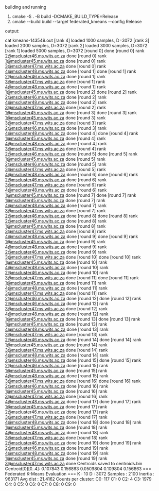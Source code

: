 building and running

1. cmake -S . -B build -DCMAKE_BUILD_TYPE=Release
2. cmake --build build --target federated_kmeans --config Release


output:

cat kmeans-143549.out
[rank 4] loaded 1000 samples, D=3072
[rank 3] loaded 2000 samples, D=3072
[rank 2] loaded 3000 samples, D=3072
[rank 1] loaded 5000 samples, D=3072
[round 0] done
[round 0] rank 2@mscluster46.ms.wits.ac.za done
[round 0] rank 1@mscluster45.ms.wits.ac.za done
[round 0] rank 3@mscluster47.ms.wits.ac.za done
[round 0] rank 4@mscluster48.ms.wits.ac.za done
[round 1] done
[round 1] rank 2@mscluster46.ms.wits.ac.za done
[round 1] rank 3@mscluster47.ms.wits.ac.za done
[round 1] rank 4@mscluster48.ms.wits.ac.za done
[round 1] rank 1@mscluster45.ms.wits.ac.za done
[round 2] done
[round 2] rank 2@mscluster46.ms.wits.ac.za done
[round 2] rank 4@mscluster48.ms.wits.ac.za done
[round 2] rank 3@mscluster47.ms.wits.ac.za done
[round 2] rank 1@mscluster45.ms.wits.ac.za done
[round 3] done
[round 3] rank 1@mscluster45.ms.wits.ac.za done
[round 3] rank 3@mscluster47.ms.wits.ac.za done
[round 3] rank 2@mscluster46.ms.wits.ac.za done
[round 3] rank 4@mscluster48.ms.wits.ac.za done
[round 4] done
[round 4] rank 1@mscluster45.ms.wits.ac.za done
[round 4] rank 4@mscluster48.ms.wits.ac.za done
[round 4] rank 3@mscluster47.ms.wits.ac.za done
[round 4] rank 2@mscluster46.ms.wits.ac.za done
[round 5] done
[round 5] rank 1@mscluster45.ms.wits.ac.za done
[round 5] rank 2@mscluster46.ms.wits.ac.za done
[round 5] rank 3@mscluster47.ms.wits.ac.za done
[round 5] rank 4@mscluster48.ms.wits.ac.za done
[round 6] done
[round 6] rank 2@mscluster46.ms.wits.ac.za done
[round 6] rank 3@mscluster47.ms.wits.ac.za done
[round 6] rank 4@mscluster48.ms.wits.ac.za done
[round 6] rank 1@mscluster45.ms.wits.ac.za done
[round 7] done
[round 7] rank 1@mscluster45.ms.wits.ac.za done
[round 7] rank 4@mscluster48.ms.wits.ac.za done
[round 7] rank 3@mscluster47.ms.wits.ac.za done
[round 7] rank 2@mscluster46.ms.wits.ac.za done
[round 8] done
[round 8] rank 2@mscluster46.ms.wits.ac.za done
[round 8] rank 1@mscluster45.ms.wits.ac.za done
[round 8] rank 3@mscluster47.ms.wits.ac.za done
[round 8] rank 4@mscluster48.ms.wits.ac.za done
[round 9] done
[round 9] rank 1@mscluster45.ms.wits.ac.za done
[round 9] rank 4@mscluster48.ms.wits.ac.za done
[round 9] rank 2@mscluster46.ms.wits.ac.za done
[round 9] rank 3@mscluster47.ms.wits.ac.za done
[round 10] done
[round 10] rank 1@mscluster45.ms.wits.ac.za done
[round 10] rank 4@mscluster48.ms.wits.ac.za done
[round 10] rank 2@mscluster46.ms.wits.ac.za done
[round 10] rank 3@mscluster47.ms.wits.ac.za done
[round 11] done
[round 11] rank 1@mscluster45.ms.wits.ac.za done
[round 11] rank 4@mscluster48.ms.wits.ac.za done
[round 11] rank 3@mscluster47.ms.wits.ac.za done
[round 11] rank 2@mscluster46.ms.wits.ac.za done
[round 12] done
[round 12] rank 2@mscluster46.ms.wits.ac.za done
[round 12] rank 3@mscluster47.ms.wits.ac.za done
[round 12] rank 4@mscluster48.ms.wits.ac.za done
[round 12] rank 1@mscluster45.ms.wits.ac.za done
[round 13] done
[round 13] rank 1@mscluster45.ms.wits.ac.za done
[round 13] rank 4@mscluster48.ms.wits.ac.za done
[round 13] rank 3@mscluster47.ms.wits.ac.za done
[round 13] rank 2@mscluster46.ms.wits.ac.za done
[round 14] done
[round 14] rank 1@mscluster45.ms.wits.ac.za done
[round 14] rank 3@mscluster47.ms.wits.ac.za done
[round 14] rank 4@mscluster48.ms.wits.ac.za done
[round 14] rank 2@mscluster46.ms.wits.ac.za done
[round 15] done
[round 15] rank 2@mscluster46.ms.wits.ac.za done
[round 15] rank 1@mscluster45.ms.wits.ac.za done
[round 15] rank 4@mscluster48.ms.wits.ac.za done
[round 15] rank 3@mscluster47.ms.wits.ac.za done
[round 16] done
[round 16] rank 2@mscluster46.ms.wits.ac.za done
[round 16] rank 1@mscluster45.ms.wits.ac.za done
[round 16] rank 3@mscluster47.ms.wits.ac.za done
[round 16] rank 4@mscluster48.ms.wits.ac.za done
[round 17] done
[round 17] rank 1@mscluster45.ms.wits.ac.za done
[round 17] rank 2@mscluster46.ms.wits.ac.za done
[round 17] rank 3@mscluster47.ms.wits.ac.za done
[round 17] rank 4@mscluster48.ms.wits.ac.za done
[round 18] done
[round 18] rank 1@mscluster45.ms.wits.ac.za done
[round 18] rank 4@mscluster48.ms.wits.ac.za done
[round 18] rank 3@mscluster47.ms.wits.ac.za done
[round 18] rank 2@mscluster46.ms.wits.ac.za done
[round 19] done
[round 19] rank 2@mscluster46.ms.wits.ac.za done
[round 19] rank 4@mscluster48.ms.wits.ac.za done
[round 19] rank 1@mscluster45.ms.wits.ac.za done
[round 19] rank 3@mscluster47.ms.wits.ac.za done
Centroids saved to centroids.bin
Centroid[0][0..4]: 0.107843 0.156863 0.0509804 0.109804 0.156863
=== Federated K-Means Evaluation ===
K        : 10
D        : 3072
Samples  : 2100
Inertia  : 963171
Avg dist : 21.4162
Counts per cluster:
C0: 117
C1: 0
C2: 4
C3: 1979
C4: 0
C5: 0
C6: 0
C7: 0
C8: 0
C9: 0
